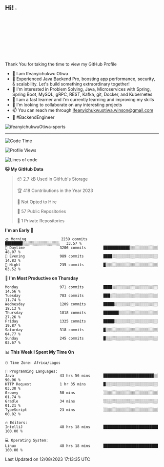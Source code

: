 <!-- BLOG-POST-LIST:START --><!-- BLOG-POST-LIST:END -->

## Hi! <img src="https://media.giphy.com/media/hvRJCLFzcasrR4ia7z/giphy.gif" width="4%"> 

Thank You for taking the time to view my GitHub Profile

- 👋 I am Ifeanyichukwu Otiwa
- 🚀 Experienced Java Backend Pro, boosting app performance, security, & scalability. Let's build something extraordinary together!
- 👀 I'm interested in Problem Solving, Java, Microservices with Spring, Spring Boot, MySQL, gRPC, REST, Kafka, git, Docker, and Kubernetes
- 🌱 I am a fast learner and I'm currently learning and improving my skills
- 💞️ I'm looking to collaborate on any interesting projects
- 📫 You can reach me through ifeanyichukwuotiwa.winson@gmail.com
- 🚀 #BackendEngineer

<p align="left" marginTop="10px"> <img src="https://komarev.com/ghpvc/?username=ifeanyichukwuOtiwa-sports&label=Profile%20views&color=0e75b6&style=for-the-badge" alt="ifeanyichukwuOtiwa-sports" /> </p>

***

<!--START_SECTION:waka-->
![Code Time](http://img.shields.io/badge/Code%20Time-1%2C634%20hrs%2026%20mins-blue)

![Profile Views](http://img.shields.io/badge/Profile%20Views-0-blue)

![Lines of code](https://img.shields.io/badge/From%20Hello%20World%20I%27ve%20Written-2.8%20million%20lines%20of%20code-blue)

**🐱 My GitHub Data** 

> 📦 2.7 kB Used in GitHub's Storage 
 > 
> 🏆 418 Contributions in the Year 2023
 > 
> 🚫 Not Opted to Hire
 > 
> 📜 57 Public Repositories 
 > 
> 🔑 1 Private Repositories 
 > 
**I'm an Early 🐤** 

```text
🌞 Morning                2239 commits        ████████░░░░░░░░░░░░░░░░░   33.57 % 
🌆 Daytime                3206 commits        ████████████░░░░░░░░░░░░░   48.07 % 
🌃 Evening                989 commits         ████░░░░░░░░░░░░░░░░░░░░░   14.83 % 
🌙 Night                  235 commits         █░░░░░░░░░░░░░░░░░░░░░░░░   03.52 % 
```
📅 **I'm Most Productive on Thursday** 

```text
Monday                   971 commits         ████░░░░░░░░░░░░░░░░░░░░░   14.56 % 
Tuesday                  783 commits         ███░░░░░░░░░░░░░░░░░░░░░░   11.74 % 
Wednesday                1209 commits        █████░░░░░░░░░░░░░░░░░░░░   18.13 % 
Thursday                 1818 commits        ███████░░░░░░░░░░░░░░░░░░   27.26 % 
Friday                   1325 commits        █████░░░░░░░░░░░░░░░░░░░░   19.87 % 
Saturday                 318 commits         █░░░░░░░░░░░░░░░░░░░░░░░░   04.77 % 
Sunday                   245 commits         █░░░░░░░░░░░░░░░░░░░░░░░░   03.67 % 
```


📊 **This Week I Spent My Time On** 

```text
🕑︎ Time Zone: Africa/Lagos

💬 Programming Languages: 
Java                     43 hrs 56 mins      ███████████████████████░░   90.96 % 
HTTP Request             1 hr 35 mins        █░░░░░░░░░░░░░░░░░░░░░░░░   03.30 % 
Groovy                   50 mins             ░░░░░░░░░░░░░░░░░░░░░░░░░   01.74 % 
Gradle                   34 mins             ░░░░░░░░░░░░░░░░░░░░░░░░░   01.21 % 
TypeScript               23 mins             ░░░░░░░░░░░░░░░░░░░░░░░░░   00.82 % 

🔥 Editors: 
IntelliJ                 48 hrs 18 mins      █████████████████████████   100.00 % 

💻 Operating System: 
Linux                    48 hrs 18 mins      █████████████████████████   100.00 % 
```


 Last Updated on 12/08/2023 17:13:35 UTC
<!--END_SECTION:waka-->

<!--
<p align="center">
![trophy](https://github-profile-trophy.vercel.app/?username=ifeanyichukwuOtiwa-sports&theme=onedark) (https://github.com/ryo-ma/github-profile-trophy)
</p>
-->

<!---
ifeanyi-otiwa/ifeanyi-otiwa is a ✨ special ✨ repository because its `README.md` (this file) appears on your GitHub profile.
You can click the Preview link to take a look at your changes.
--->
